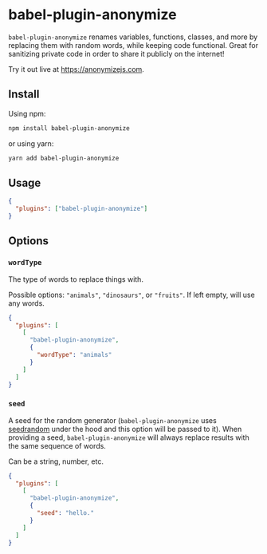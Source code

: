 # babel-plugin-anonymize

`babel-plugin-anonymize` renames variables, functions, classes, and more by replacing them with random words, while keeping code functional. Great for sanitizing private code in order to share it publicly on the internet!

Try it out live at https://anonymizejs.com.

## Install

Using npm:

```sh
npm install babel-plugin-anonymize
```

or using yarn:

```sh
yarn add babel-plugin-anonymize
```

## Usage

```json
{
  "plugins": ["babel-plugin-anonymize"]
}
```

## Options

### `wordType`

The type of words to replace things with.

Possible options: `"animals"`, `"dinosaurs"`, or `"fruits"`. If left empty, will use any words.

```json
{
  "plugins": [
    [
      "babel-plugin-anonymize",
      {
        "wordType": "animals"
      }
    ]
  ]
}
```

### `seed`

A seed for the random generator (`babel-plugin-anonymize` uses [seedrandom](https://github.com/davidbau/seedrandom) under the hood and this option will be passed to it). When providing a seed, `babel-plugin-anonymize` will always replace results with the same sequence of words.

Can be a string, number, etc.

```json
{
  "plugins": [
    [
      "babel-plugin-anonymize",
      {
        "seed": "hello."
      }
    ]
  ]
}
```

